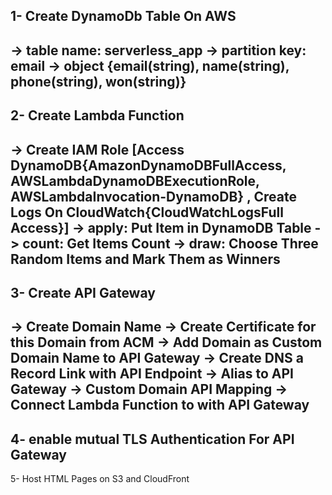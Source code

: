1- Create DynamoDb Table On AWS
------------------------------------
-> table name: serverless_app
-> partition key: email
-> object {email(string), name(string), phone(string), won(string)}
---------------------------------------------------------------------------------

2- Create Lambda Function
------------------------------------
-> Create IAM Role [Access DynamoDB{AmazonDynamoDBFullAccess, AWSLambdaDynamoDBExecutionRole, AWSLambdaInvocation-DynamoDB} , Create Logs On CloudWatch{CloudWatchLogsFull Access}]
-> apply: Put Item in DynamoDB Table
-> count: Get Items Count
-> draw: Choose Three Random Items and Mark Them as Winners
---------------------------------------------------------------------------------

3-  Create API Gateway
------------------------------------
-> Create Domain Name
-> Create Certificate for this Domain from ACM
-> Add Domain as Custom Domain Name to API Gateway
-> Create DNS a Record Link with API Endpoint
-> Alias to API Gateway
-> Custom Domain API Mapping
-> Connect Lambda Function to with API Gateway
---------------------------------------------------------------------------------

4- enable mutual TLS Authentication For API Gateway
---------------------------------------------------------------------------------

5- Host HTML Pages on S3 and CloudFront